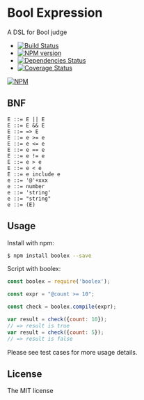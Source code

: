 # Bool Expression

A DSL for Bool judge

- [![Build Status](https://secure.travis-ci.org/JacksonTian/boolex.png)](http://travis-ci.org/JacksonTian/boolex)
- [![NPM version](https://badge.fury.io/js/boolex.png)](http://badge.fury.io/js/boolex)
- [![Dependencies Status](https://david-dm.org/JacksonTian/boolex.png)](https://david-dm.org/JacksonTian/boolex)
- [![Coverage Status](https://coveralls.io/repos/JacksonTian/boolex/badge.png)](https://coveralls.io/r/JacksonTian/boolex)

[![NPM](https://nodei.co/npm/boolex.png?downloads=true&stars=true)](https://nodei.co/npm/boolex)

## BNF

```ebnf
E ::= E || E
E ::= E && E
E ::= => E
E ::= e >= e
E ::= e <= e
E ::= e == e
E ::= e != e
E ::= e > e
E ::= e < e
E ::= e include e
e ::= '@'+xxx
e ::= number
e ::= 'string'
e ::= "string"
e ::= (E)
```

## Usage
Install with npm:

```sh
$ npm install boolex --save
```

Script with boolex:

```js
const boolex = require('boolex');

const expr = "@count >= 10";

const check = boolex.compile(expr);

var result = check({count: 10});
// => result is true
var result = check({count: 5});
// => result is false
```

Please see test cases for more usage details.

## License
The MIT license
